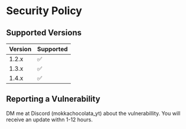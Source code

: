 # Security Policy

## Supported Versions

| Version | Supported          |
|---------|--------------------|
| 1.2.x   | :white_check_mark: |
| 1.3.x   | :white_check_mark: |
| 1.4.x   | :white_check_mark: |

## Reporting a Vulnerability

DM me at Discord (mokkachocolata_yt) about the vulnerabillity. You will receive an update withn 1-12 hours.

